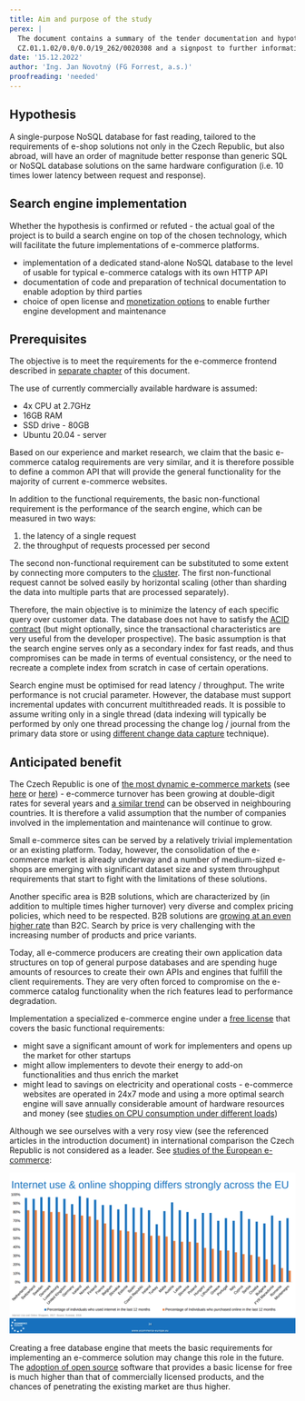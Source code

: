 ```yaml
---
title: Aim and purpose of the study
perex: |
  The document contains a summary of the tender documentation and hypothesis definition for research grant No 
  CZ.01.1.02/0.0/0.0/19_262/0020308 and a signpost to further information related to this research.
date: '15.12.2022'
author: 'Ing. Jan Novotný (FG Forrest, a.s.)'
proofreading: 'needed'
---
```


## Hypothesis

A single-purpose NoSQL database for fast reading, tailored to the requirements of e-shop solutions not only in the
Czech Republic, but also abroad, will have an order of magnitude better response than generic SQL or NoSQL database
solutions on the same hardware configuration (i.e. 10 times lower latency between request and response).

## Search engine implementation

Whether the hypothesis is confirmed or refuted - the actual goal of the project is to build a search engine on top
of the chosen technology, which will facilitate the future implementations of e-commerce platforms.

* implementation of a dedicated stand-alone NoSQL database to the level of usable for typical e-commerce catalogs with
  its own HTTP API
* documentation of code and preparation of technical documentation to enable adoption by third parties
* choice of open license and [monetization options](https://en.wikipedia.org/wiki/Multi-licensing) to enable further
  engine development and maintenance

## Prerequisites

The objective is to meet the requirements for the e-commerce frontend described in
[separate chapter](#required-search-functionalities-of-the-e-commerce-catalog) of this document.

The use of currently commercially available hardware is assumed:

* 4x CPU at 2.7GHz
* 16GB RAM
* SSD drive - 80GB
* Ubuntu 20.04 - server

Based on our experience and market research, we claim that the basic e-commerce catalog requirements are very similar,
and it is therefore possible to define a common API that will provide the general functionality for the majority of
current e-commerce websites.

In addition to the functional requirements, the basic non-functional requirement is the performance of the search
engine, which can be measured in two ways:

1. the latency of a single request
2. the throughput of requests processed per second

The second non-functional requirement can be substituted to some extent by connecting more computers to the
[cluster](https://en.wikipedia.org/wiki/Computer_cluster).
The first non-functional request cannot be solved easily by horizontal scaling (other than sharding the data into
multiple parts that are processed separately).

Therefore, the main objective is to minimize the latency of each specific query over customer data.
The database does not have to satisfy the [ACID contract](https://en.wikipedia.org/wiki/ACID) (but might optionally,
since the transactional characteristics are very useful from the developer prospective). The basic assumption is that
the search engine serves only as a secondary index for fast reads, and thus compromises can be made in terms of eventual
consistency, or the need to recreate a complete index from scratch in case of certain operations.

Search engine must be optimised for read latency / throughput. The write performance is not crucial parameter. However,
the database must support incremental updates with concurrent multithreaded reads. It is possible to assume writing only
in a single thread (data indexing will typically be performed by only one thread processing the change log / journal
from the primary data store or using [different change data capture](https://en.wikipedia.org/wiki/Change_data_capture)
technique).

## Anticipated benefit

The Czech Republic is one of [the most dynamic e-commerce markets](https://www.ceska-ecommerce.cz/)
(see [here](https://www.euro.cz/byznys/cesko-je-rajem-e-shopu-loni-se-v-nich-protocilo-80-miliard-1307335) or
[here](https://www.idnes.cz/ekonomika/domaci/eshopy-nakupy-online-elektro-cesko.A190111_162629_ekonomika_fih)) -
e-commerce turnover has been growing at double-digit rates for several years and
[a similar trend](https://www.shopify.com/enterprise/global-ecommerce-statistics) can be observed in neighbouring
countries. It is therefore a valid assumption that the number of companies involved in the implementation and
maintenance will continue to grow.

Small e-commerce sites can be served by a relatively trivial implementation or an existing platform. Today, however,
the consolidation of the e-commerce market is already underway and a number of medium-sized e-shops are emerging
with significant dataset size and system throughput requirements that start to fight with the limitations of these
solutions.

Another specific area is B2B solutions, which are characterized by (in addition to multiple times higher turnover) very
diverse and complex pricing policies, which need to be respected. B2B solutions are
[growing at an even higher rate](https://www.statista.com/study/44442/statista-report-b2b-e-commerce/) than B2C.
Search by price is very challenging with the increasing number of products and price variants.

Today, all e-commerce producers are creating their own application data structures on top of general purpose
databases and are spending huge amounts of resources to create their own APIs and engines that fulfill the client
requirements. They are very often forced to compromise on the e-commerce catalog functionality when the rich features
lead to performance degradation.

Implementation a specialized e-commerce engine under a
[free license](https://en.wikipedia.org/wiki/Comparison_of_free_and_open-source_software_licenses) that covers the basic
functional requirements:

* might save a significant amount of work for implementers and opens up the market for other startups
* might allow implementers to devote their energy to add-on functionalities and thus enrich the market
* might lead to savings on electricity and operational costs - e-commerce websites are operated in
24x7 mode and using a more optimal search engine will save annually considerable amount of hardware resources and money
(see [studies on CPU consumption under different loads](https://blog.zhaw.ch/icclab/understanding-how-server-energy-consumption-varies-with-cpu-bound-workload/))

Although we see ourselves with a very rosy view (see the referenced articles in the introduction
document) in international comparison the Czech Republic is not considered as a leader. See
[studies of the European e-commerce](https://www.retailinsiders.nl/docs/77f3cdc4-38b2-4dd2-8938-cb4293cc8c19.pdf):

![alt_text](assets/e-commerce_eu.png "Internet use & online shopping differs strongly accross EU")

Creating a free database engine that meets the basic requirements for implementing an e-commerce solution may change
this role in the future.
The [adoption of open source](https://techcrunch.com/2019/01/12/how-open-source-software-took-over-the-world/) software
that provides a basic license for free is much higher than that of commercially licensed products, and the chances
of penetrating the existing market are thus higher.